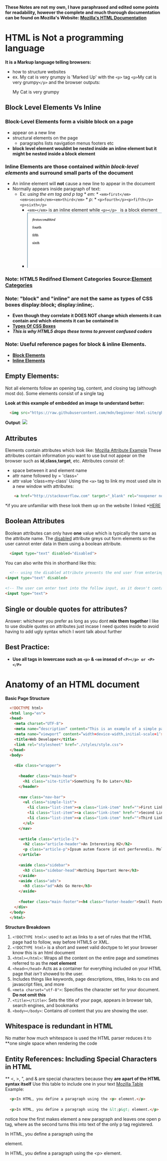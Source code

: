 **These Notes are not my own, I have paraphrased and edited some points for readability, however the complete and much thorough documentation can be found on Mozilla's Website: [Mozilla's HTML Documentation](https://developer.mozilla.org/en-US/docs/Learn/CSS/Building_blocks/The_box_model#Types_of_CSS_boxes)**
# HTML is Not a programming language
**It is a Markup language telling browsers:**
  * how to structure websites
  * ex. My cat is very grumpy is 'Marked Up' with the `<p>` tag `<p>`My cat is very grumpy`</p>` and the browser outputs:
      <p>My Cat is very grumpy</p>
## Block Level Elements Vs Inline
  ### **Block-Level Elements** form a visible block on a page 
  * appear on a new line
  * structural elements on the page
    * paragraphs lists navigation menus footers etc
  * **block level element wouldnt be nested inside an inline element but it might be nested inside a block element**
  ### **Inline Elements** are those contained *within block-level elements* and surround small parts of the document
  * An inline element will **not** cause a new line to appear in the document
  * Normally appears inside paragraph of text:
    * Ex: *using the em tag and p tag* 
          *  *em:*
            * `<em>first</em><em>second</em><em>third</em>`
          *  *p:*
            * `<p>fourth</p><p>fifth</p><p>sixth</p>`
      * `<em></em>` is an inline element while `<p></p> ` is a block element
      * ![MarkDown Image](images/exapmle-1.png)
  ### Note: HTML5 Redifned Element Categories Source:[Element Categories](https://html.spec.whatwg.org/multipage/indices.html#element-content-categories)

  ### Note: "block" and "inline" are not the same as types of CSS boxes display:block; display:inline;.
  * **Even though they correlate it DOES NOT change which elements it can contain and which elements it can be contained in**
  * **[Types Of CSS Boxes](https://developer.mozilla.org/en-US/docs/Learn/CSS/Building_blocks/The_box_model#Types_of_CSS_boxes)**
  * ***This is why HTML5 drops these terms to prevent confused coders***
  ### Note: Useful reference pages for block & inline Elements.
  * **[Block Elements](https://developer.mozilla.org/en-US/docs/Web/HTML/Block-level_elements)**
  * **[Inline Elements](https://developer.mozilla.org/en-US/docs/Web/HTML/Inline_elements)**

## Empty Elements:
Not all elements follow an opening tag, content, and closing tag (although most do). Some elements consist of a single tag
 
**Look at this example of embedded an image to understand better:**

 ```html 
   <img src="https://raw.githubusercontent.com/mdn/beginner-html-site/gh-pages/images/firefox-icon.png">
 ```
**Output**:
  <img src="https://raw.githubusercontent.com/mdn/beginner-html-site/gh-pages/images/firefox-icon.png">

## Attributes
Elements contain attributes which look like:
[Mozilla Attribute Example](images/mozilla-attributes.png)
These attributes contain information you want to use but not appear on the browser such as **id**,**class**,**target**, etc.
Attributes consist of:
  * space between it and element name
  * attr name followed by = 'class='
  * attr value 'class=my-class'
Using the `<a>` tag to link my most used site in a new window with attributes:
```html
    <a href="http://stackoverflow.com" target="_blank" rel="noopener noreferrer">My Most Used Site</a>
```
*if you are unfamiliar with these look them up on the website I linked *<a href="http://stackoverflow.com" target="_blank" rel="noopener noreferrer">HERE</a>

## Boolean Attributes
Boolean attributes can only have **one** value which is typically the same as the attribute name. The [disabled](https://developer.mozilla.org/en-US/docs/Web/HTML/Element/input#attr-disabled) attribute greys out form elements so the user cannot enter data in them using a boolean attribute.

```html
  <input type="text" disabled="disabled">
```
You can also write this in shorthand like this:

```html
  <!-- using the disabled attribute prevents the end user from entering text into the input box -->
<input type="text" disabled>

<!-- The user can enter text into the follow input, as it doesn't contain the disabled attribute -->
<input type="text">  
```
## Single or double quotes for attributes?
Answer: whichever you prefer as long as you dont **mix them together**
I like to use double quotes on attributes just incase I need quotes inside to avoid having to add ugly syntax which I wont talk about further

## Best Practice:
  * **Use all tags in lowercase such as `<p>` & `<em` insead of `<P></p> or <P></P>`**

# Anatomy of an HTML document
**Basic Page Structure**
```html
  <!DOCTYPE html>
  <html lang="en">
  <head>
    <meta charset="UTF-8">
    <meta name=”description” content="This is an example of a simple page structure you can use as an outline">
    <meta name=”viewport” content=”width=device-width,initial-scale=1″>
    <title>Web Developer</title>
    <link rel="stylesheet" href="./styles/style.css">
  </head>
  <body>
    
    <div class="wrapper">
    
      <header class="main-head">
        <h1 class="site-title">Something To Do Later</h1>
      </header>

      <nav class="nav-bar">
        <ul class="simple-list">
          <li class="list-item"><a class="link-item" href="">First Link</a></li>
          <li class="list-item"><a class="link-item" href="">Second Link</a></li>
          <li class="list-item"><a class="link-item" href="">Third Link</a></li>
        </ul>
      </nav>
      
      <article class="article-1">
        <h2 class="article-header">An Interesting H2</h2>
        <p class="article-p">Ipsum autem facere id est perferendis. Molestias earum odio voluptatibus quam earum totam Quasi alias ad deleniti odio repellat? Consequuntur temporibus repudiandae itaque numquam reiciendis recusandae ut ex quia? Provident?</p>
      </article>

      <aside class="sidebar">
        <h3 class="sidebar-head">Nothing Important Here</h3>
      </aside>
      <aside class="ads">
        <h3 class="ad">Ads Go Here</h3>
      </aside>

      <footer class="main-footer"><h4 class="footer-header">Small Footer</h4></footer>
    </div>  
  </body>
  </html>
```
**Structure Breakdown**
1. `<!DOCTYPE html>`: used to act as links to a set of rules that the HTML page had to follow, way before HTML5 or XML.
  1. `<!DOCTYPE html>` is a short and sweet valid doctype to let your browser know this is an html document
2. `<html></html>`: Wraps all the content on the entire page and sometimes referred to as the **root element**
3. `<head></head>` Acts as a container for everything included on your HTML page that *isn't* showed to the user. 
  1. Includes things like keywords, page descriptions, titles, links to css and javascript files, and more
4. `<meta charset="utf-8">`: Specifies the character set for your document. **Do not omit this**
5. `<title></title>`: Sets the title of your page, appears in browser tab, search engines, and bookmarks
6. `<body></body>`: Contains *all* content that you are showing the user.

## Whitespace is redundant in HTML
No matter how much whitespace is used the HTML parser reduces it to **one single space when rendering the code

## Entity References: Including Special Characters in HTML
** <, >, ", and & are special characters because they **are apart of the HTML syntax itself**
Use this table to include one in your text
[Mozilla Table](images/mozilla-table.png)
Example:
```html
  <p>In HTML, you define a paragraph using the <p> element.</p>

  <p>In HTML, you define a paragraph using the &lt;p&gt; element.</p>
```
notice how the first makes element a new paragraph and leaves one open p tag, where as the second turns this into text of the only p tag registered.

<p>In HTML, you define a paragraph using the <p> element.</p>

<p>In HTML, you define a paragraph using the &lt;p&gt; element.</p>